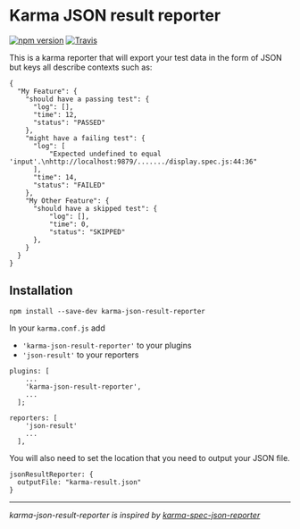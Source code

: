 # Karma JSON result reporter

[![npm version](https://img.shields.io/npm/v/karma-json-result-reporter.svg?style=plastic)](https://www.npmjs.com/package/karma-json-result-reporter)
[![Travis](https://img.shields.io/travis/Angular-cz/karma-json-result-reporter.svg)](https://travis-ci.org/Angular-cz/karma-json-result-reporter)


This is a karma reporter that will export your test data in the form of JSON but keys all describe contexts such as:

```
{
  "My Feature": {
    "should have a passing test": {
      "log": [],
      "time": 12,
      "status": "PASSED"
    },
    "might have a failing test": {
      "log": [
          "Expected undefined to equal 'input'.\nhttp://localhost:9879/......./display.spec.js:44:36"
      ],
      "time": 14,
      "status": "FAILED"
    },
    "My Other Feature": {
      "should have a skipped test": {
          "log": [],
          "time": 0,
          "status": "SKIPPED"
      },
    }
  }
}
```

## Installation

```
npm install --save-dev karma-json-result-reporter
```

In your `karma.conf.js` add
 - `'karma-json-result-reporter'` to your plugins
 - `'json-result'` to your reporters

```
plugins: [
    ...
    'karma-json-result-reporter',
    ...
  ];

reporters: [
    'json-result'
    ...
  ],
```

You will also need to set the location that you need to output your JSON file.

```
jsonResultReporter: {
  outputFile: "karma-result.json"
}
```


------------------------

_karma-json-result-reporter is inspired by [karma-spec-json-reporter](https://github.com/mackstar/karma-spec-json-reporter)_
